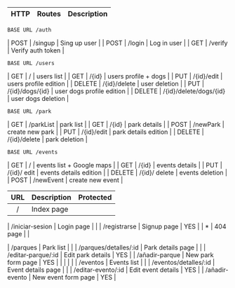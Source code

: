 |  HTTP  | Routes                 | Description               |
|:------:|------------------------|---------------------------|

	BASE URL /auth
|  POST  | /singup                | Sing up user              |
|  POST  | /login                 | Log in user               |
|   GET  | /verify                | Verify auth token         |


	BASE URL /users
|   GET  | /                      | users list                |
|   GET  | /{id}                  | users profile + dogs      |
|   PUT  | /{id}/edit             | users profile edition     |
| DELETE | /{id}/delete           | user deletion             |
|   PUT  | /{id}/dogs/{id}        | user dogs profile edition |
| DELETE | /{id}/delete/dogs/{id} | user dogs deletion        |


	BASE URL /park
|   GET  | /parkList              | park list                 |
|   GET  | /{id}                  | park details              |
|  POST  | /newPark               | create new park           |
|   PUT  | /{id}/edit             | park details edition      |
| DELETE | /{id}/delete           | park deletion             |


	BASE URL /events
|  GET   | /                      | events list + Google maps |
|  GET   | /{id}                  | events details            |
|  PUT   | /{id}/ edit            | events details edition    |
| DELETE | /{id}/ delete          | events deletion           | 
|  POST  | /newEvent              | create new event          |



|          URL          | Description         | Protected |
|:---------------------:|---------------------|-----------|
|           /           | Index page          |           |

|    /iniciar-sesion    | Login page          |           |
|      /registrarse     | Signup page         | YES       |
|           *           |  404 page           |           |

|        /parques       | Park list           |           |
| /parques/detalles/:id | Park details page   |           |
|   /editar-parque/:id  | Edit park details   | YES       |
|     /añadir-parque    | New park form page  | YES       |
|                       |                     |           |
|        /eventos       | Events list         |           |
| /eventos/detalles/:id | Event details page  |           |
|   /editar-evento/:id  | Edit event details  | YES       |
|     /añadir-evento    | New event form page | YES       |



